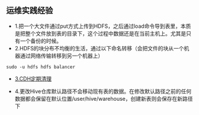 ## 运维实践经验
- 1.把一个大文件通过put方式上传到HDFS，之后通过load命令导到表里，本质是把整个文件放到表的目录下，这个过程中数据还是在当前主机上。尤其是只有一个备份的时候。
- 2.HDFS的块分布不均衡的生活，通过以下命名转移（会把文件的块从一个机器通过网络传输转移到另一个机器上）
```
sudo -u hdfs hdfs balancer 
```
- [3.CDH定期清理](https://blog.csdn.net/silentwolfyh/article/details/53995576)

- 4.更改Hive仓库默认路径不会移动现有表的数据。在修改默认路径之前的任何数据都会保留在默认位置/user/hive/warehouse，创建新表则会保存在新路径下
